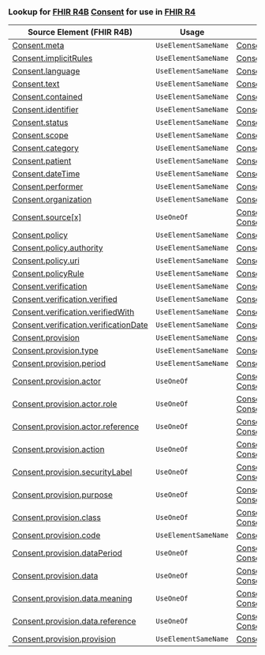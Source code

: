 ### Lookup for [FHIR R4B](https://hl7.org/fhir/R4B/) [Consent](https://hl7.org/fhir/R4B/Consent.html) for use in [FHIR R4](https://hl7.org/fhir/R4/)

| Source Element (FHIR R4B) | Usage | Target |
| -------------- | ----- | ------ |
| [Consent.meta](https://hl7.org/fhir/R4B/Consent.html#resource) | `UseElementSameName` | [Consent.meta](https://hl7.org/fhir/R4/Consent.html#resource) |
| [Consent.implicitRules](https://hl7.org/fhir/R4B/Consent.html#resource) | `UseElementSameName` | [Consent.implicitRules](https://hl7.org/fhir/R4/Consent.html#resource) |
| [Consent.language](https://hl7.org/fhir/R4B/Consent.html#resource) | `UseElementSameName` | [Consent.language](https://hl7.org/fhir/R4/Consent.html#resource) |
| [Consent.text](https://hl7.org/fhir/R4B/Consent.html#resource) | `UseElementSameName` | [Consent.text](https://hl7.org/fhir/R4/Consent.html#resource) |
| [Consent.contained](https://hl7.org/fhir/R4B/Consent.html#resource) | `UseElementSameName` | [Consent.contained](https://hl7.org/fhir/R4/Consent.html#resource) |
| [Consent.identifier](https://hl7.org/fhir/R4B/Consent.html#resource) | `UseElementSameName` | [Consent.identifier](https://hl7.org/fhir/R4/Consent.html#resource) |
| [Consent.status](https://hl7.org/fhir/R4B/Consent.html#resource) | `UseElementSameName` | [Consent.status](https://hl7.org/fhir/R4/Consent.html#resource) |
| [Consent.scope](https://hl7.org/fhir/R4B/Consent.html#resource) | `UseElementSameName` | [Consent.scope](https://hl7.org/fhir/R4/Consent.html#resource) |
| [Consent.category](https://hl7.org/fhir/R4B/Consent.html#resource) | `UseElementSameName` | [Consent.category](https://hl7.org/fhir/R4/Consent.html#resource) |
| [Consent.patient](https://hl7.org/fhir/R4B/Consent.html#resource) | `UseElementSameName` | [Consent.patient](https://hl7.org/fhir/R4/Consent.html#resource) |
| [Consent.dateTime](https://hl7.org/fhir/R4B/Consent.html#resource) | `UseElementSameName` | [Consent.dateTime](https://hl7.org/fhir/R4/Consent.html#resource) |
| [Consent.performer](https://hl7.org/fhir/R4B/Consent.html#resource) | `UseElementSameName` | [Consent.performer](https://hl7.org/fhir/R4/Consent.html#resource) |
| [Consent.organization](https://hl7.org/fhir/R4B/Consent.html#resource) | `UseElementSameName` | [Consent.organization](https://hl7.org/fhir/R4/Consent.html#resource) |
| [Consent.source[x]](https://hl7.org/fhir/R4B/Consent.html#resource) | `UseOneOf` | [Consent.source[x]](https://hl7.org/fhir/R4/Consent.html#resource)<br />[Consent.source[x]](https://hl7.org/fhir/R4/Consent.html#resource) |
| [Consent.policy](https://hl7.org/fhir/R4B/Consent.html#resource) | `UseElementSameName` | [Consent.policy](https://hl7.org/fhir/R4/Consent.html#resource) |
| [Consent.policy.authority](https://hl7.org/fhir/R4B/Consent.html#resource) | `UseElementSameName` | [Consent.policy.authority](https://hl7.org/fhir/R4/Consent.html#resource) |
| [Consent.policy.uri](https://hl7.org/fhir/R4B/Consent.html#resource) | `UseElementSameName` | [Consent.policy.uri](https://hl7.org/fhir/R4/Consent.html#resource) |
| [Consent.policyRule](https://hl7.org/fhir/R4B/Consent.html#resource) | `UseElementSameName` | [Consent.policyRule](https://hl7.org/fhir/R4/Consent.html#resource) |
| [Consent.verification](https://hl7.org/fhir/R4B/Consent.html#resource) | `UseElementSameName` | [Consent.verification](https://hl7.org/fhir/R4/Consent.html#resource) |
| [Consent.verification.verified](https://hl7.org/fhir/R4B/Consent.html#resource) | `UseElementSameName` | [Consent.verification.verified](https://hl7.org/fhir/R4/Consent.html#resource) |
| [Consent.verification.verifiedWith](https://hl7.org/fhir/R4B/Consent.html#resource) | `UseElementSameName` | [Consent.verification.verifiedWith](https://hl7.org/fhir/R4/Consent.html#resource) |
| [Consent.verification.verificationDate](https://hl7.org/fhir/R4B/Consent.html#resource) | `UseElementSameName` | [Consent.verification.verificationDate](https://hl7.org/fhir/R4/Consent.html#resource) |
| [Consent.provision](https://hl7.org/fhir/R4B/Consent.html#resource) | `UseElementSameName` | [Consent.provision](https://hl7.org/fhir/R4/Consent.html#resource) |
| [Consent.provision.type](https://hl7.org/fhir/R4B/Consent.html#resource) | `UseElementSameName` | [Consent.provision.type](https://hl7.org/fhir/R4/Consent.html#resource) |
| [Consent.provision.period](https://hl7.org/fhir/R4B/Consent.html#resource) | `UseElementSameName` | [Consent.provision.period](https://hl7.org/fhir/R4/Consent.html#resource) |
| [Consent.provision.actor](https://hl7.org/fhir/R4B/Consent.html#resource) | `UseOneOf` | [Consent.provision.actor](https://hl7.org/fhir/R4/Consent.html#resource)<br />[Consent.provision.actor](https://hl7.org/fhir/R4/Consent.html#resource) |
| [Consent.provision.actor.role](https://hl7.org/fhir/R4B/Consent.html#resource) | `UseOneOf` | [Consent.provision.actor.role](https://hl7.org/fhir/R4/Consent.html#resource)<br />[Consent.provision.actor.role](https://hl7.org/fhir/R4/Consent.html#resource) |
| [Consent.provision.actor.reference](https://hl7.org/fhir/R4B/Consent.html#resource) | `UseOneOf` | [Consent.provision.actor.reference](https://hl7.org/fhir/R4/Consent.html#resource)<br />[Consent.provision.actor.reference](https://hl7.org/fhir/R4/Consent.html#resource) |
| [Consent.provision.action](https://hl7.org/fhir/R4B/Consent.html#resource) | `UseOneOf` | [Consent.provision.action](https://hl7.org/fhir/R4/Consent.html#resource)<br />[Consent.provision.action](https://hl7.org/fhir/R4/Consent.html#resource) |
| [Consent.provision.securityLabel](https://hl7.org/fhir/R4B/Consent.html#resource) | `UseOneOf` | [Consent.provision.securityLabel](https://hl7.org/fhir/R4/Consent.html#resource)<br />[Consent.provision.securityLabel](https://hl7.org/fhir/R4/Consent.html#resource) |
| [Consent.provision.purpose](https://hl7.org/fhir/R4B/Consent.html#resource) | `UseOneOf` | [Consent.provision.purpose](https://hl7.org/fhir/R4/Consent.html#resource)<br />[Consent.provision.purpose](https://hl7.org/fhir/R4/Consent.html#resource) |
| [Consent.provision.class](https://hl7.org/fhir/R4B/Consent.html#resource) | `UseOneOf` | [Consent.provision.class](https://hl7.org/fhir/R4/Consent.html#resource)<br />[Consent.provision.class](https://hl7.org/fhir/R4/Consent.html#resource) |
| [Consent.provision.code](https://hl7.org/fhir/R4B/Consent.html#resource) | `UseElementSameName` | [Consent.provision.code](https://hl7.org/fhir/R4/Consent.html#resource) |
| [Consent.provision.dataPeriod](https://hl7.org/fhir/R4B/Consent.html#resource) | `UseOneOf` | [Consent.provision.dataPeriod](https://hl7.org/fhir/R4/Consent.html#resource)<br />[Consent.provision.dataPeriod](https://hl7.org/fhir/R4/Consent.html#resource) |
| [Consent.provision.data](https://hl7.org/fhir/R4B/Consent.html#resource) | `UseOneOf` | [Consent.provision.data](https://hl7.org/fhir/R4/Consent.html#resource)<br />[Consent.provision.data](https://hl7.org/fhir/R4/Consent.html#resource) |
| [Consent.provision.data.meaning](https://hl7.org/fhir/R4B/Consent.html#resource) | `UseOneOf` | [Consent.provision.data.meaning](https://hl7.org/fhir/R4/Consent.html#resource)<br />[Consent.provision.data.meaning](https://hl7.org/fhir/R4/Consent.html#resource) |
| [Consent.provision.data.reference](https://hl7.org/fhir/R4B/Consent.html#resource) | `UseOneOf` | [Consent.provision.data.reference](https://hl7.org/fhir/R4/Consent.html#resource)<br />[Consent.provision.data.reference](https://hl7.org/fhir/R4/Consent.html#resource) |
| [Consent.provision.provision](https://hl7.org/fhir/R4B/Consent.html#resource) | `UseElementSameName` | [Consent.provision.provision](https://hl7.org/fhir/R4/Consent.html#resource) |

